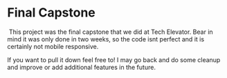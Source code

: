 # Final Capstone
​
This project was the final capstone that we did at Tech Elevator. Bear in mind it was only done in two weeks, so the code isnt perfect and it is certainly not mobile responsive. 

If you want to pull it down feel free to! I may go back and do some cleanup and improve or add additional features in the future. 
